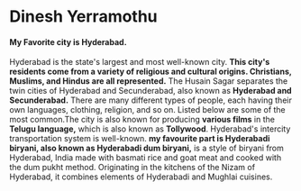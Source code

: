 # Dinesh Yerramothu 
#### My Favorite city is Hyderabad.
Hyderabad is the state's largest and most well-known city. **This city's residents come from a variety of religious and cultural origins. Christians, Muslims, and Hindus are all represented.** The Husain Sagar separates the twin cities of Hyderabad and Secunderabad, also known as **Hyderabad and Secunderabad.** There are many different types of people, each having their own languages, clothing, religion, and so on. Listed below are some of the most common.The city is also known for producing **various films** in the **Telugu language,** which is also known as **Tollywood**. Hyderabad's intercity transportation system is well-known. **my favourite part is Hyderabadi biryani, also known as Hyderabadi dum biryani,** is a style of biryani from Hyderabad, India made with basmati rice and goat meat and cooked with the dum pukht method. Originating in the kitchens of the Nizam of Hyderabad, it combines elements of Hyderabadi and Mughlai cuisines.




